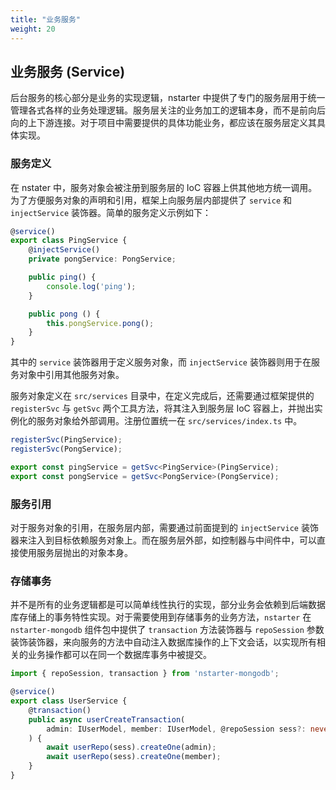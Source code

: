 ```yaml
---
title: "业务服务"
weight: 20
---
```


## 业务服务 (Service)

后台服务的核心部分是业务的实现逻辑，nstarter 中提供了专门的服务层用于统一管理各式各样的业务处理逻辑。服务层关注的业务加工的逻辑本身，而不是前向后向的上下游连接。对于项目中需要提供的具体功能业务，都应该在服务层定义其具体实现。

### 服务定义

在 nstater 中，服务对象会被注册到服务层的 IoC 容器上供其他地方统一调用。为了方便服务对象的声明和引用，框架上向服务层内部提供了 `service` 和 `injectService` 装饰器。简单的服务定义示例如下：

```typescript
@service()
export class PingService {
    @injectService()
    private pongService: PongService;

    public ping() {
        console.log('ping');
    }

    public pong () {
        this.pongService.pong();
    }
}
```

其中的 `service` 装饰器用于定义服务对象，而 `injectService` 装饰器则用于在服务对象中引用其他服务对象。

服务对象定义在 `src/services` 目录中，在定义完成后，还需要通过框架提供的 `registerSvc` 与 `getSvc` 两个工具方法，将其注入到服务层 IoC 容器上，并抛出实例化的服务对象给外部调用。注册位置统一在 `src/services/index.ts` 中。

```typescript
registerSvc(PingService);
registerSvc(PongService);

export const pingService = getSvc<PingService>(PingService);
export const pongService = getSvc<PongService>(PongService);
```

### 服务引用

对于服务对象的引用，在服务层内部，需要通过前面提到的 `injectService` 装饰器来注入到目标依赖服务对象上。而在服务层外部，如控制器与中间件中，可以直接使用服务层抛出的对象本身。

### 存储事务

并不是所有的业务逻辑都是可以简单线性执行的实现，部分业务会依赖到后端数据库存储上的事务特性实现。对于需要使用到存储事务的业务方法，`nstarter` 在 `nstarter-mongodb` 组件包中提供了 `transaction` 方法装饰器与 `repoSession` 参数装饰装饰器，来向服务的方法中自动注入数据库操作的上下文会话，以实现所有相关的业务操作都可以在同一个数据库事务中被提交。

```typescript
import { repoSession, transaction } from 'nstarter-mongodb';

@service()
export class UserService {
    @transaction()
    public async userCreateTransaction(
        admin: IUserModel, member: IUserModel, @repoSession sess?: never
    ) {
        await userRepo(sess).createOne(admin);
        await userRepo(sess).createOne(member);
    }
}
```

